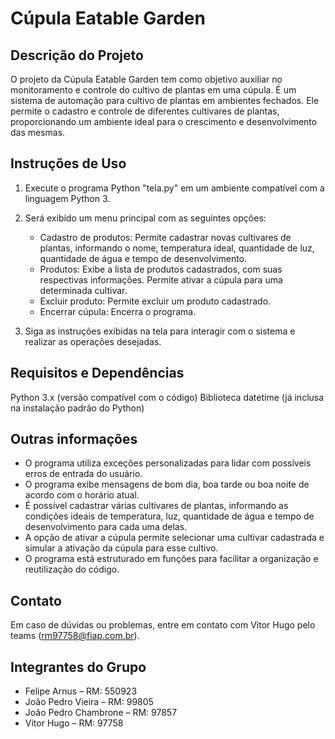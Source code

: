 # Cúpula Eatable Garden

## Descrição do Projeto
O projeto da Cúpula Eatable Garden tem como objetivo auxiliar no monitoramento e controle do cultivo de plantas em uma cúpula. É um sistema de automação para cultivo de plantas em ambientes fechados. Ele permite o cadastro e controle de diferentes cultivares de plantas, proporcionando um ambiente ideal para o crescimento e desenvolvimento das mesmas.

## Instruções de Uso
1. Execute o programa Python "tela.py" em um ambiente compatível com a linguagem Python 3.

2. Será exibido um menu principal com as seguintes opções:
    - Cadastro de produtos: Permite cadastrar novas cultivares de plantas, informando o nome, temperatura ideal, quantidade de luz, quantidade de água e tempo de desenvolvimento.
    - Produtos: Exibe a lista de produtos cadastrados, com suas respectivas informações. Permite ativar a cúpula para uma determinada cultivar.
    - Excluir produto: Permite excluir um produto cadastrado.
    - Encerrar cúpula: Encerra o programa.

3. Siga as instruções exibidas na tela para interagir com o sistema e realizar as operações desejadas.

## Requisitos e Dependências
Python 3.x (versão compatível com o código)
Biblioteca datetime (já inclusa na instalação padrão do Python)

## Outras informações
- O programa utiliza exceções personalizadas para lidar com possíveis erros de entrada do usuário.
- O programa exibe mensagens de bom dia, boa tarde ou boa noite de acordo com o horário atual.
- É possível cadastrar várias cultivares de plantas, informando as condições ideais de temperatura, luz, quantidade de água e tempo de desenvolvimento para cada uma delas.
- A opção de ativar a cúpula permite selecionar uma cultivar cadastrada e simular a ativação da cúpula para esse cultivo.
- O programa está estruturado em funções para facilitar a organização e reutilização do código.

## Contato
Em caso de dúvidas ou problemas, entre em contato com Vitor Hugo pelo teams (rm97758@fiap.com.br).

## Integrantes do Grupo
- Felipe Arnus – RM: 550923
- João Pedro Vieira – RM: 99805
- João Pedro Chambrone – RM: 97857
- Vitor Hugo – RM: 97758